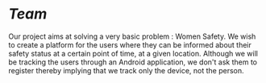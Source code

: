 # _Team_
Our project aims at solving a very basic problem : Women Safety. We wish to create a platform for the users where they can be informed about their safety status at a certain point of time, at a given location. Although we will be tracking the users through an Android application, we don't ask them to register thereby implying that we track only the device, not the person. 
